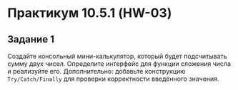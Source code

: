 ﻿# Практикум 10.5.1 (HW-03)
## Задание 1
Создайте консольный мини-калькулятор, который будет подсчитывать сумму двух чисел.
Определите интерфейс для функции сложения числа и реализуйте его.
Дополнительно: добавьте конструкцию ```Try/Catch/Finally``` для проверки корректности введённого значения.